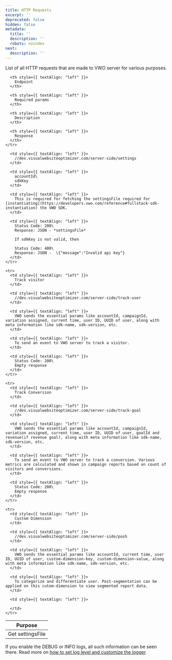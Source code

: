 ```yaml
---
title: HTTP Requests
excerpt: ''
deprecated: false
hidden: false
metadata:
  title: ''
  description: ''
  robots: noindex
next:
  description: ''
---
```

List of all HTTP requests that are made to VWO server for various purposes.

<Table align={["left","left","left","left","left"]}>
  <thead>
    <tr>
      <th style={{ textAlign: "left" }}>
        Purpose
      </th>

      <th style={{ textAlign: "left" }}>
        Endpoint
      </th>

      <th style={{ textAlign: "left" }}>
        Required params
      </th>

      <th style={{ textAlign: "left" }}>
        Description
      </th>

      <th style={{ textAlign: "left" }}>
        Response
      </th>
    </tr>
  </thead>

  <tbody>
    <tr>
      <td style={{ textAlign: "left" }}>
        Get settingsFile
      </td>

      <td style={{ textAlign: "left" }}>
        //dev.visualwebsiteoptimizer.com/server-side/settings
      </td>

      <td style={{ textAlign: "left" }}>
        accountId\
        sdkKey
      </td>

      <td style={{ textAlign: "left" }}>
        This is required for fetching the settingsFile required for [instantiating](https://developers.vwo.com/reference#fullstack-sdk-instantiation) the VWO SDK.
      </td>

      <td style={{ textAlign: "left" }}>
        Status Code: 200\
        Response: JSON - *settingsFile*

        If sdkKey is not valid, then

        Status Code: 400\
        Response: JSON -  \{"message":"Invalid api key"}
      </td>
    </tr>

    <tr>
      <td style={{ textAlign: "left" }}>
        Track visitor
      </td>

      <td style={{ textAlign: "left" }}>
        //dev.visualwebsiteoptimizer.com/server-side/track-user
      </td>

      <td style={{ textAlign: "left" }}>
        VWO sends the essential params like accountId, campaignId, variation assigned, current time, user ID, UUID of user, along with meta information like sdk-name, sdk-version, etc.
      </td>

      <td style={{ textAlign: "left" }}>
        To send an event to VWO server to track a visitor.
      </td>

      <td style={{ textAlign: "left" }}>
        Status Code: 200\
        Empty response
      </td>
    </tr>

    <tr>
      <td style={{ textAlign: "left" }}>
        Track Conversion
      </td>

      <td style={{ textAlign: "left" }}>
        //dev.visualwebsiteoptimizer.com/server-side/track-goal
      </td>

      <td style={{ textAlign: "left" }}>
        VWO sends the essential params like accountId, campaignId, variation assigned, current time, user ID, UUID of user, goalId and revenue(if revenue goal), along with meta information like sdk-name, sdk-version, etc.
      </td>

      <td style={{ textAlign: "left" }}>
        To send an event to VWO server to track a conversion. Various metrics are calculated and shown in campaign reports based on count of visitors and conversions.
      </td>

      <td style={{ textAlign: "left" }}>
        Status Code: 200\
        Empty response
      </td>
    </tr>

    <tr>
      <td style={{ textAlign: "left" }}>
        Custom Dimension
      </td>

      <td style={{ textAlign: "left" }}>
        //dev.visualwebsiteoptimizer.com/server-side/push
      </td>

      <td style={{ textAlign: "left" }}>
        VWO sends the essential params like accountId, current time, user ID, UUID of user, custom-dimension-key, custom-dimension-value, along with meta information like sdk-name, sdk-version, etc.
      </td>

      <td style={{ textAlign: "left" }}>
        To categorize and differentiate user. Post-segmentation can be applied on this cutom-dimension to view segmented report data.
      </td>

      <td style={{ textAlign: "left" }}>

      </td>
    </tr>
  </tbody>
</Table>

If you enable the DEBUG or INFO logs, all such information can be seen there. Read more on [how to set log level and customize the logger](https://developers.vwo.com/reference#fullstack-sdk-customization-configure-the-logger).
